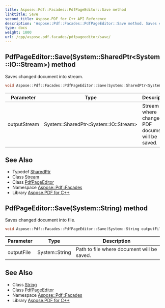 ```yaml
---
title: Aspose::Pdf::Facades::PdfPageEditor::Save method
linktitle: Save
second_title: Aspose.PDF for C++ API Reference
description: 'Aspose::Pdf::Facades::PdfPageEditor::Save method. Saves changed document into stream in C++.'
type: docs
weight: 1800
url: /cpp/aspose.pdf.facades/pdfpageeditor/save/
---
```

## PdfPageEditor::Save(System::SharedPtr\<System::IO::Stream\>) method


Saves changed document into stream.

```cpp
void Aspose::Pdf::Facades::PdfPageEditor::Save(System::SharedPtr<System::IO::Stream> outputStream) override
```


| Parameter | Type | Description |
| --- | --- | --- |
| outputStream | System::SharedPtr\<System::IO::Stream\> | Stream where changed PDF document will be saved. |

## See Also

* Typedef [SharedPtr](../../../system/sharedptr/)
* Class [Stream](../../../system.io/stream/)
* Class [PdfPageEditor](../)
* Namespace [Aspose::Pdf::Facades](../../)
* Library [Aspose.PDF for C++](../../../)
## PdfPageEditor::Save(System::String) method


Saves changed document into file.

```cpp
void Aspose::Pdf::Facades::PdfPageEditor::Save(System::String outputFile) override
```


| Parameter | Type | Description |
| --- | --- | --- |
| outputFile | System::String | Path to file where document will be saved. |

## See Also

* Class [String](../../../system/string/)
* Class [PdfPageEditor](../)
* Namespace [Aspose::Pdf::Facades](../../)
* Library [Aspose.PDF for C++](../../../)
